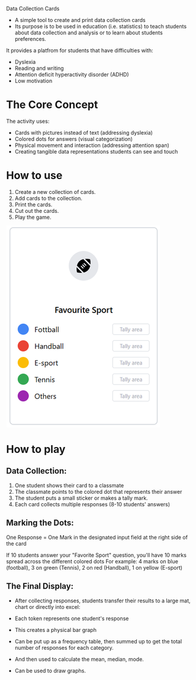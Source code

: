 Data Collection Cards
- A simple tool to create and print data collection cards
- Its purpose is to be used in education (i.e. statistics) to teach students about data collection and analysis or to learn about students preferences.

It provides a platfrom for students that have difficulties with:
- Dyslexia
- Reading and writing
- Attention deficit hyperactivity disorder (ADHD)
- Low motivation


# The Core Concept
The activity uses:

- Cards with pictures instead of text (addressing dyslexia)
- Colored dots for answers (visual categorization)
- Physical movement and interaction (addressing attention span)
- Creating tangible data representations students can see and touch

# How to use

1. Create a new collection of cards.
2. Add cards to the collection.
3. Print the cards.
4. Cut out the cards.
5. Play the game.

![Card Preview](./public/card-preview.png)

# How to play
## Data Collection:
1. One student shows their card to a classmate
2. The classmate points to the colored dot that represents their answer
3. The student puts a small sticker or makes a tally mark.
4. Each card collects multiple responses (8-10 students' answers)

## Marking the Dots:
One Response = One Mark in the designated input field at the right side of the card

If 10 students answer your "Favorite Sport" question, you'll have 10 marks spread across the different colored dots
For example: 4 marks on blue (football), 3 on green (Tennis), 2 on red (Handball), 1 on yellow (E-sport)

## The Final Display:
- After collecting responses, students transfer their results to a large mat, chart or directly into excel:
- Each token represents one student's response
- This creates a physical bar graph

 - Can be put up as a frequency table, then summed up to get the total number of responses for each category.
 - And then used to calculate the mean, median, mode.
 - Can be used to draw graphs.